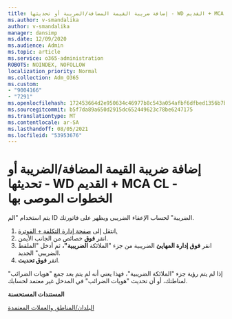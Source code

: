 ```yaml
---
title: إضافة ضريبة القيمة المضافة/الضريبة أو تحديثها - WD القديم + MCA CL _ الخطوات المستحسنة
ms.author: v-smandalika
author: v-smandalika
manager: dansimp
ms.date: 12/09/2020
ms.audience: Admin
ms.topic: article
ms.service: o365-administration
ROBOTS: NOINDEX, NOFOLLOW
localization_priority: Normal
ms.collection: Adm_O365
ms.custom:
- "9004166"
- "7291"
ms.openlocfilehash: 172453664d2e950634c46977b8c543a054afbf6dfbed1356b7b13416ecf80b22
ms.sourcegitcommit: b5f7da89a650d2915dc652449623c78be6247175
ms.translationtype: MT
ms.contentlocale: ar-SA
ms.lasthandoff: 08/05/2021
ms.locfileid: "53953676"
---
```

# <a name="add-or-update-vattax-id---legacy-wd--mca-cl---recommended-steps"></a>إضافة ضريبة القيمة المضافة/الضريبة أو تحديثها - WD القديم + MCA CL - الخطوات الموصى بها

يتم استخدام "الم ID الضريبة" لحساب الإعفاء الضريبي ويظهر على فاتورتك.

1. انتقل إلى [صفحة إدارة التكلفة + الفوترة.](https://ms.portal.azure.com/#blade/Microsoft_Azure_GTM/ModernBillingMenuBlade/Overview) 
2. انقر **فوق** خصائص من الجانب الأيمن. 
3. انقر **فوق إدارة المهايئ** الضريبية من جزء "الملائكة **الضريبية"،** ثم أدخل "الملقط الضريبي" الجديد.
4. انقر **فوق تحديث**. 

إذا لم يتم رؤية  جزء "الملائكة الضريبية"، فهذا يعني أنه لم يتم بعد جمع "هويات الضرائب" لمناطتك، أو أن تحديث "هويات الضرائب" في المدخل غير معتمد لحسابك.

**المستندات المستحسنة**

[البلدان/المناطق والعملات المعتمدة](https://azure.microsoft.com/pricing/faq/)


